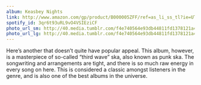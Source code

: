 ```yaml
---
album: Keasbey Nights
link: http://www.amazon.com/gp/product/B000005ZFF/ref=as_li_ss_tl?ie=UTF8&amp;camp=1789&amp;creative=390957&amp;creativeASIN=B000005ZFF&amp;linkCode=as2&amp;tag=besalbintheun-20
spotify_id: 3qr6t93uRL9vO4VSIEziCF
photo_url_sm: http://40.media.tumblr.com/f4e740564e93db44811fd1378121a4ff/tumblr_n0nraaUr0r1rsqbe7o1_100.jpg
photo_url_lg: http://40.media.tumblr.com/f4e740564e93db44811fd1378121a4ff/tumblr_n0nraaUr0r1rsqbe7o1_400.jpg
---
```

Here’s another that doesn’t quite have popular appeal. This album,
however, is a masterpiece of so-called “third wave” ska, also known as
punk ska. The songwriting and arrangements are tight, and there is so
much raw energy in every song on here. This is considered a classic
amongst listeners in the genre, and is also one of the best albums in
the universe.
